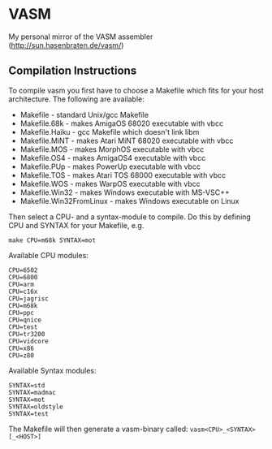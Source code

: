 # VASM
My personal mirror of the VASM assembler (http://sun.hasenbraten.de/vasm/)

## Compilation Instructions

To compile vasm you first have to choose a Makefile which fits for your host architecture. The following are available:

* Makefile - standard Unix/gcc Makefile
* Makefile.68k - makes AmigaOS 68020 executable with vbcc
* Makefile.Haiku - gcc Makefile which doesn't link libm
* Makefile.MiNT - makes Atari MiNT 68020 executable with vbcc
* Makefile.MOS - makes MorphOS executable with vbcc
* Makefile.OS4 - makes AmigaOS4 executable with vbcc
* Makefile.PUp - makes PowerUp executable with vbcc
* Makefile.TOS - makes Atari TOS 68000 executable with vbcc
* Makefile.WOS - makes WarpOS executable with vbcc
* Makefile.Win32 - makes Windows executable with MS-VSC++
* Makefile.Win32FromLinux - makes Windows executable on Linux

Then select a CPU- and a syntax-module to compile. Do this by defining CPU and SYNTAX for your Makefile, e.g.

```
make CPU=m68k SYNTAX=mot
```

Available CPU modules:
```
CPU=6502
CPU=6800
CPU=arm
CPU=c16x
CPU=jagrisc
CPU=m68k
CPU=ppc
CPU=qnice
CPU=test
CPU=tr3200
CPU=vidcore
CPU=x86
CPU=z80
```

Available Syntax modules:
```
SYNTAX=std
SYNTAX=madmac
SYNTAX=mot
SYNTAX=oldstyle
SYNTAX=test
```

The Makefile will then generate a vasm-binary called: `vasm<CPU>_<SYNTAX>[_<HOST>]`
